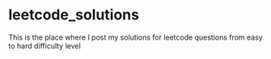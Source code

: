 # leetcode_solutions

This is the place where I post my solutions for leetcode questions from easy to hard difficulty level
